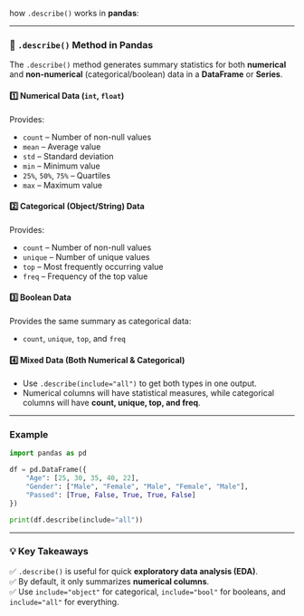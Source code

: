  how `.describe()` works in **pandas**:

---

### **🔹 `.describe()` Method in Pandas**
The `.describe()` method generates summary statistics for both **numerical** and **non-numerical** (categorical/boolean) data in a **DataFrame** or **Series**.

#### **1️⃣ Numerical Data (`int`, `float`)**
Provides:
- `count` – Number of non-null values  
- `mean` – Average value  
- `std` – Standard deviation  
- `min` – Minimum value  
- `25%`, `50%`, `75%` – Quartiles  
- `max` – Maximum value  

#### **2️⃣ Categorical (Object/String) Data**
Provides:
- `count` – Number of non-null values  
- `unique` – Number of unique values  
- `top` – Most frequently occurring value  
- `freq` – Frequency of the top value  

#### **3️⃣ Boolean Data**
Provides the same summary as categorical data:
- `count`, `unique`, `top`, and `freq`  

#### **4️⃣ Mixed Data (Both Numerical & Categorical)**
- Use `.describe(include="all")` to get both types in one output.  
- Numerical columns will have statistical measures, while categorical columns will have **count, unique, top, and freq**.

---

### **Example**
```python
import pandas as pd

df = pd.DataFrame({
    "Age": [25, 30, 35, 40, 22],
    "Gender": ["Male", "Female", "Male", "Female", "Male"],
    "Passed": [True, False, True, True, False]
})

print(df.describe(include="all"))
```

---

### **💡 Key Takeaways**
✅ `.describe()` is useful for quick **exploratory data analysis (EDA)**.  
✅ By default, it only summarizes **numerical columns**.  
✅ Use `include="object"` for categorical, `include="bool"` for booleans, and `include="all"` for everything.  
